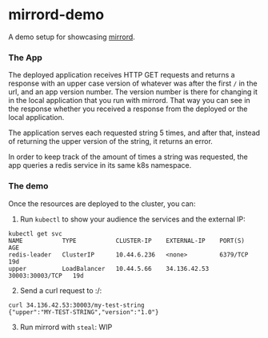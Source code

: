 # mirrord-demo

A demo setup for showcasing [mirrord](https://github.com/metalbear-co/mirrord).

### The App

The deployed application receives HTTP GET requests and returns a response with an upper 
case version of whatever was after the first `/` in the url, and an app version number.
The version number is there for changing it in the local application that you run with 
mirrord. That way you can see in the response whether you received a response from the 
deployed or the local application.

The application serves each requested string 5 times, and after that, instead of returning
the upper version of the string, it returns an error.

In order to keep track of the amount of times a string was requested, the app queries a
redis service in its same k8s namespace.

### The demo

Once the resources are deployed to the cluster, you can:

1. Run `kubectl` to show your audience the services and the external IP:
```
kubectl get svc
NAME           TYPE           CLUSTER-IP    EXTERNAL-IP    PORT(S)           AGE
redis-leader   ClusterIP      10.44.6.236   <none>         6379/TCP          19d
upper          LoadBalancer   10.44.5.66    34.136.42.53   30003:30003/TCP   19d
```
2. Send a curl request to <EXTERNAL-IP>:<PORT>/<SOME-NEW-STRING>:
```
curl 34.136.42.53:30003/my-test-string
{"upper":"MY-TEST-STRING","version":"1.0"}
```
3. Run mirrord with `steal`: 
WIP
